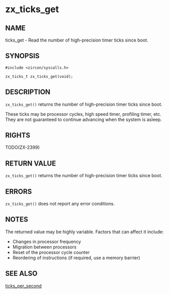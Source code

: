 # zx_ticks_get

## NAME

<!-- Updated by update-docs-from-abigen, do not edit. -->

ticks_get - Read the number of high-precision timer ticks since boot.

## SYNOPSIS

<!-- Updated by update-docs-from-abigen, do not edit. -->

```
#include <zircon/syscalls.h>

zx_ticks_t zx_ticks_get(void);
```

## DESCRIPTION

`zx_ticks_get()` returns the number of high-precision timer ticks since boot.

These ticks may be processor cycles, high speed timer, profiling timer, etc.
They are not guaranteed to continue advancing when the system is asleep.

## RIGHTS

<!-- Updated by update-docs-from-abigen, do not edit. -->

TODO(ZX-2399)

## RETURN VALUE

`zx_ticks_get()` returns the number of high-precision timer ticks since boot.

## ERRORS

`zx_ticks_get()` does not report any error conditions.

## NOTES

The returned value may be highly variable. Factors that can affect it include:
- Changes in processor frequency
- Migration between processors
- Reset of the processor cycle counter
- Reordering of instructions (if required, use a memory barrier)

## SEE ALSO


[ticks_per_second](ticks_per_second.md)
